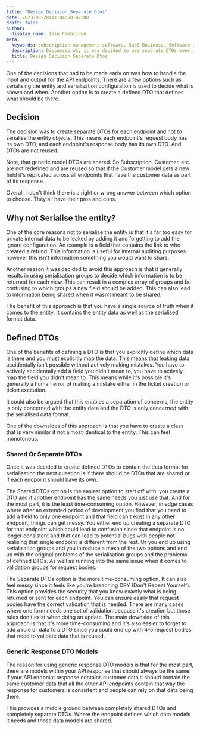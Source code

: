 ```yaml
---
title: "Design Decision Separate Dtos"
date: 2023-08-28T11:04:50+02:00
draft: false
author:
  display_name: Iain Cambridge
meta:
  keywords: subscription management software, SaaS Business, Software as a Service, BillaBear
  description: Discusses why it was decided to use separate DTOs over other options
  title: Design Decision Separate Dtos
---
```

One of the decisions that had to be made early on was how to handle the input and output for the API endpoints. There are a few options such as serialising the entity and serialisation configuration is used to decide what is shown and when. Another option is to create a defined DTO that defines what should be there.

## Decision

The decision was to create separate DTOs for each endpoint and not to serialise the entity objects. This means each endpoint's request body has its own DTO, and each endpoint's response body has its own DTO. And DTOs are not reused.

Note, that generic model DTOs are shared. So Subscription, Customer, etc. are not redefined and are reused so that if the Customer model gets a new field it's replicated across all endpoints that have the customer data as part of its response.

Overall, I don't think there is a right or wrong answer between which option to choose. They all have their pros and cons.

## Why not Serialise the entity?

One of the core reasons not to serialise the entity is that it's far too easy for private internal data to be leaked by adding it and forgetting to add the ignore configuration. An example is a field that contains the link to who created a refund. This information is useful for internal auditing purposes however this isn't information something you would want to share.

Another reason it was decided to avoid this approach is that it generally results in using serialisation groups to decide which information is to be returned for each view. This can result in a complex array of groups and be confusing to which groups a new field should be added. This can also lead to information being shared when it wasn't meant to be shared.

The benefit of this approach is that you have a single source of truth when it comes to the entity. It contains the entity data as well as the serialised format data.

## Defined DTOs

One of the benefits of defining a DTO is that you explicitly define which data is there and you must explicitly map the data. This means that leaking data accidentally isn't possible without actively making mistakes. You have to actively accidentally add a field you didn't mean to, you have to actively map the field you didn't mean to. This means while it's possible it's generally a human error of making a mistake either in the ticket creation or ticket execution.

It could also be argued that this enables a separation of concerns, the entity is only concerned with the entity data and the DTO is only concerned with the serialised data format.

One of the downsides of this approach is that you have to create a class that is very similar if not almost identical to the entity. This can feel monotonous.

### Shared Or Separate DTOs

Once it was decided to create defined DTOs to contain the data format for serialisation the next question is if there should be DTOs that are shared or if each endpoint should have its own. 

The Shared DTOs option is the easiest option to start off with, you create a DTO and if another endpoint has the same needs you just use that. And for the most part, it is the least time-consuming option. However, in edge cases where after an extended period of development you find that you need to add a field to only one endpoint and that field can't exist in any other endpoint, things can get messy. You either end up creating a separate DTO for that endpoint which could lead to confusion since that endpoint is no longer consistent and that can lead to potential bugs with people not realising that single endpoint is different from the rest. Or you end up using serialisation groups and you introduce a mesh of the two options and end up with the original problems of the serialisation groups and the problems of defined DTOs. As well as running into the same issue when it comes to validation groups for request bodies.

The Separate DTOs option is the more time-consuming option. It can also feel messy since it feels like you're breaching DRY (Don't Repeat Yourself). This option provides the security that you know exactly what is being returned or sent for each endpoint. You can ensure easily that request bodies have the correct validation that is needed. There are many cases where one form needs one set of validation because it's creation but those rules don't exist when doing an update. The main downside of this approach is that it's more time-consuming and it's also easier to forget to add a rule or data to a DTO since you could end up with 4-5 request bodies that need to validate data that is reused.  

### Generic Response DTO Models

The reason for using generic response DTO models is that for the most part, there are models within your API response that should always be the same. If your API endpoint response contains customer data it should contain the same customer data that all the other API endpoints contain that way the response for customers is consistent and people can rely on that data being there. 

This provides a middle ground between completely shared DTOs and completely separate DTOs. Where the endpoint defines which data models it needs and those data models are shared.

